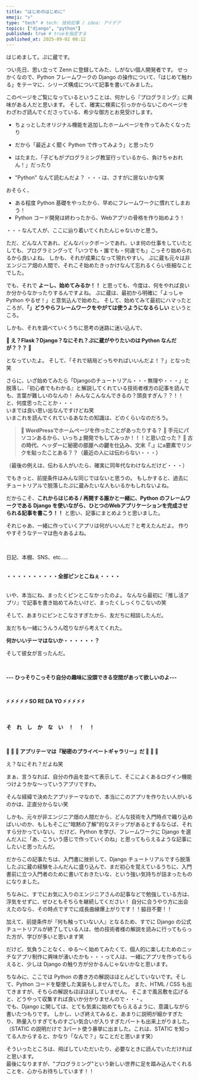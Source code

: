 ```yaml
---
title: "はじめのはじめに"
emoji: "♉️"
type: "tech" # tech: 技術記事 / idea: アイデア
topics: ["django", "python"]
published: true # trueを指定する
published_at: 2025-09-02 08:12
---
```


はじめまして。ぷに蔵です。

つい先日、思い立って Zenn に登録してみた、しがない個人開発者です。
せっかくなので、Python フレームワークの Django の操作について、「はじめて触わる」をテーマに、シリーズ構成について記事を書いてみました。

このページをご覧になっているということは、何かしら『プログラミング』に興味がある人だと思います。
そして、確実に検索に引っかからないこのページをわざわざ読んでくださっている、希少な御方とお見受けします。

- ちょっとしたオリジナル機能を追加したホームページを作ってみたくなったり
- だから「最近よく聞く Python で作ってみよう」と思ったり
- はたまた、「子どもがプログラミング教室行っているから、負けちゃおれん！」だったり

- "Python" なんて読むんだよ？
・・・は、さすがに居ないかな笑

おそらく、
- ある程度 Python 基礎をやったから、早めにフレームワークに慣れてしまおう！
- Python コード開発は終わったから、Webアプリの骨格を作り始めよう！

・・・なんて人が、ここに辿り着いてくれたんじゃないかと思う。

ただ、どんな人であれ、どんなバックボーンであれ、いま何の仕事をしていたとしても、プログラミングって「いつでも・誰でも・何歳でも」こっそり始められるから良いよね。
しかも、それが成果になって現れやすい。
ぷに蔵も元々は非エンジニア畑の人間で、それこそ始めたきっかけなんて忘れるくらい些細なことでした。

でも、それで **よーし、始めてみるか！！** と思っても、今度は、何をやれば良いか分からなかったりするんですよね。
ぷに蔵は、最初から明確に「よっしゃ Python やるぜ！」と意気込んで始めた。
そして、始めてみて最初にハマったところが、**「」どうやらフレームワークをやがては使うようになるらしい** というところ。

しかも、それを調べていくうちに思考の迷路に迷い込んで、

**🪼 え？Flask？Django？なにそれ？ぷに蔵がやりたいのは Python なんだが？？？ 🪼**

となっていたよ。
そして、「それで結局どっちやればいいんだよ！？」となった笑


さらに、いざ始めてみたら「Djangoのチュートリアル・・・無理や・・・」と脱落し、『初心者でもわかる』と解説してくれている技術者様方の記事を読んでも、言葉が難しいのなんの！
みんなこんなんできるの？頭良すぎん？？！！と、何度思ったことか・・・
<br>
いまでは良い思い出なんですけどね笑
<br>
いまこれを読んでくれているあなたの知識は、どのくらいなのだろう。

> **💠 WordPressでホームページを作ったことがあったりする？**
> **💠 手元にパソコンあるから、いっちょ開発でもしてみっか！！！と思い立った？**
> **💠 古の時代、ヘッダーに秘密の部屋への鍵を仕込み、文末『.』にa要素でリンクを貼ったことある？？（最近の人には伝わらない・・・）**

（最後の例えは、伝わる人がいたら、確実に同年代なわけなんだけど・・・）

でもきっと、前提条件はみんな同じではないと思うの。
もしかすると、過去にチュートリアルで脱落したぷに蔵みたいな人もいるかもしれないよね。

だからこそ、**これからはじめる / 再開する誰かと一緒に、Python のフレームワークである Django を使いながら、ひとつのWebアプリケーションを完成させられる記事を書こう！！** と思い、記事にまとめようと思いました。
<br>


それじゃあ、一緒に作っていくアプリは何がいいんだ？と考えたんだよ。
作りやすそうなテーマは色々あるよね。

<br>

日記、本棚、SNS、etc.....
<br><br>





**・・・・・・・・・・全部ピンとこねぇ・・・・**
<br><br>





いや、本当にね、まったくピンとこなかったのよ。
なんなら最初に『推し活アプリ』で記事を書き始めてみたいけど、まったくしっくりこないの笑

そして、あまりにピンとこなさすぎたから、友だちに相談したんだ。

友だちも一緒にうんうん唸りながら考えてくれた。


**何かいいテーマはないか・・・・・・？**


そして彼女が言ったんだ。

<br>

**--- ひっそりこっそり自分の趣味に没頭できる空間があって欲しいのよ---**

<br>




**⚡️ ⚡️ ⚡️ ⚡️ ⚡️ SO RE DA YO ⚡️ ⚡️ ⚡️ ⚡️ ⚡️**

<br>


**そ　れ　し　か　な　い　！　！　！**

<br>



**🪼 🪼 🪼 アプリテーマは『秘密のプライベートギャラリー』だ 🪼 🪼 🪼**



え？なにそれ？だよね笑

まぁ、言うなれば、自分の作品を並べて表示して、そこによくあるログイン機能つけようかな〜っていうアプリですわ。


そんな経緯で決めたアプリテーマなので、本当にこのアプリを作りたい人がいるのかは、正直分からない笑

しかも、元々が非エンジニア畑の人間だから、どんな技術を入門時点で織り込めばいいのか、もしもそこに"暗黙の了解"的なステップがあるとするならば、それすら分かっていない。
だけど、Python を学び、フレームワークに Django を選んだ人に「あ、こういう感じで作っていくのね」と思ってもらえるような記事にしたいと思ったんだ。


だからこの記事たちは、入門書に挫折して、Django チュートリアルですら脱落したぷに蔵の経験をふんだんに盛り込んで、まだ初心を覚えているうちに、入門書前に立つ入門者のために書いておきたいな、という強い気持ちが詰まったものになりました。


ちなみに、すでにお気に入りのエンジニアさんの記事などで勉強している方は、浮気をせずに、ぜひともそちらを継続してください！
自分に合うやり方に出会えたのなら、その時点ですでに成長曲線爆上がりです！！脇目不要！！

加えて、前提条件が『何も触っていない人』となるため、すでに Django の公式チュートリアルが終了している人は、他の技術者様の解説を読みに行ってもらった方が、学びが多いと思います笑


だけど、気負うことなく、ゆる〜く始めてみたくて、個人的に楽しむためのニッチなアプリ制作に興味が湧いたかも・・・って人は、一緒にアプリを作ってもらえると、少しは Django の触り方が分かるんじゃないかなと思います。

ちなみに、ここでは Python の書き方の解説はほとんどしていないです。そして、Python コードを駆使した実装もしませんでした。
また、HTML / CSS も出てきますが、そちらの解説もほぼほぼしていません。
そこまで風呂敷を広げると、どうやって収集すれば良いか分かりませんので・・・。
<br>
でも、Django に関しては、とても気楽に始めてもらえるように、意識しながら書いたつもりです。
しかし、いざ終えてみると、あまりに説明が細かすぎたり、熱量入りすぎてものすごい気合いが入りすぎたパートも出来上がりました。（STATIC の説明だけで 3パート使う暴挙に出ました。これは、STATIC を知ってる人からすると、かなり「なんで？」なことだと思います笑）

そういったところは、飛ばしていただいたり、必要なときに読んでいただければと思います。
<br>
最後になりますが、"プログラミング"という新しい世界に足を踏み込んでくれることを、心からお待ちしています！！

